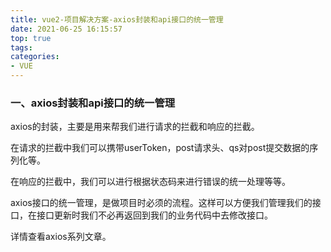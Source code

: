 ```yaml
---
title: vue2-项目解决方案-axios封装和api接口的统一管理
date: 2021-06-25 16:15:57
top: true
tags:
categories:
- VUE
---
```

### 一、axios封装和api接口的统一管理

axios的封装，主要是用来帮我们进行请求的拦截和响应的拦截。
<!--more-->
在请求的拦截中我们可以携带userToken，post请求头、qs对post提交数据的序列化等。

在响应的拦截中，我们可以进行根据状态码来进行错误的统一处理等等。

axios接口的统一管理，是做项目时必须的流程。这样可以方便我们管理我们的接口，在接口更新时我们不必再返回到我们的业务代码中去修改接口。

详情查看axios系列文章。
